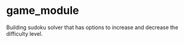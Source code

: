 # game_module

Building sudoku solver that has options to increase and decrease the difficulty level.
